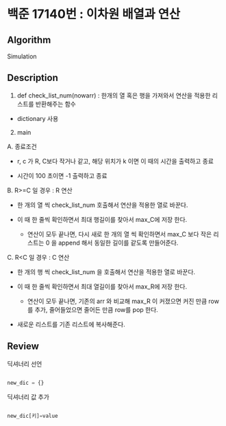 # 백준 17140번 : 이차원 배열과 연산

## Algorithm

Simulation

## Description

1. def check_list_num(nowarr) : 한개의 열 혹은 행을 가져와서 연산을 적용한 리스트를 반환해주는 함수
  + dictionary 사용
  
2. main

  A. 종료조건
   + r, c 가 R, C보다 작거나 같고, 해당 위치가 k 이면 이 때의 시간을 출력하고 종료
    
   + 시간이 100 초이면 -1 출력하고 종료
    
  B. R>=C 일 경우 : R 연산
   + 한 개의 열 씩 check_list_num 호출해서 연산을 적용한 열로 바꾼다.
    
   + 이 때 한 줄씩 확인하면서 최대 행길이를 찾아서 max_C에 저장 한다.
     + 연산이 모두 끝나면, 다시 새로 한 개의 열 씩 확인하면서 max_C 보다 작은 리스트는 0 을 append 해서 동일한 길이를 같도록 만들어준다.
      
  C. R<C 일 경우 : C 연산
  
   + 한 개의 행 씩 check_list_num 을 호출해서 연산을 적용한 열로 바꾼다.
    
   + 이 때 한 줄씩 확인하면서 최대 열길이를 찾아서 max_R에 저장 한다.
     + 연산이 모두 끝나면, 기존의 arr 와 비교해 max_R 이 커졌으면 커진 만큼 row를 추가, 줄어들었으면 줄어든 만큼 row를 pop 한다.
    
   + 새로운 리스트를 기존 리스트에 복사해준다.
   
 ## Review
 
 딕셔너리 선언 
 
 ``` python 
 
 new_dic = {} 
 
 ```
 
 딕셔너리 값 추가
 ``` python
 
 new_dic[키]=value
 
 ```
